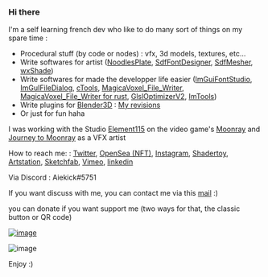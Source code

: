 ### Hi there

I'm a self learning french dev who like to do many sort of things on my spare time :
* Procedural stuff (by code or nodes) : vfx, 3d models, textures, etc...
* Write softwares for artist ([NoodlesPlate](https://github.com/aiekick/NoodlesPlate), [SdfFontDesigner](https://github.com/aiekick/SdfFontDesigner), [SdfMesher](https://github.com/aiekick/SdfMesher_Models), [wxShade](https://github.com/aiekick/wxShade))
* Write softwares for made the developper life easier  ([ImGuiFontStudio](https://github.com/aiekick/ImGuiFontStudio), [ImGuIFileDialog](https://github.com/aiekick/ImGuiFileDialog), [cTools](https://github.com/aiekick/cTools), [MagicaVoxel_File_Writer](https://github.com/aiekick/MagicaVoxel_File_Writer), [MagicaVoxel_File_Writer for rust](https://github.com/aiekick/MagicaVoxel_File_Writer_for_Rust), [GlslOptimizerV2](https://github.com/aiekick/GlslOptimizerV2), [ImTools](https://github.com/aiekick/ImTools))
* Write plugins for [Blender3D](https://www.blender.org/) : [My revisions](https://developer.blender.org/people/revisions/130650/)
* Or just for fun haha

I was working with the Studio [Element115](https://element115.design/) on the video game's [Moonray](https://www.moonray.game/moonray) and [Journey to Moonray](https://www.moonray.game/journey-to-moonray) as a VFX artist

How to reach me: : [Twitter](https://twitter.com/aiekick), [OpenSea (NFT)](https://opensea.io/accounts/Aiekick), [Instagram](https://www.instagram.com/aiekick), [Shadertoy](https://www.shadertoy.com/user/aiekick), [Artstation](https://www.artstation.com/aiekick), [Sketchfab](https://sketchfab.com/Aiekick/models), [Vimeo](https://vimeo.com/aielevel), [linkedin](https://www.linkedin.com/in/aiekick/)

Via Discord : Aiekick#5751

If you want discuss with me, you can contact me via this [mail](mailto:aiekick@funparadigm.com) :)

you can donate if you want support me (two ways for that, the classic button or QR code)

[![image](https://user-images.githubusercontent.com/1434736/140823504-1c7f4cb3-34ec-4a69-9c52-37b32043059c.png)](https://www.paypal.com/donate?business=YCRUVFJ42HFBL&no_recurring=0&item_name=you+can+donate+what+you+want%2C%0Aif+you+want+help+me+continue+to+create+open+source+software.%0AThanks+for+your+help+%3A%29&currency_code=EUR)

![image](https://user-images.githubusercontent.com/1434736/140824673-fc960bea-3377-49a3-9b2a-c50eb081d9f1.png)

Enjoy :)

